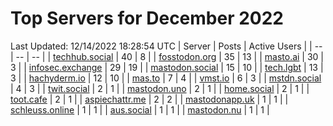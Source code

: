 # Top Servers for December 2022
Last Updated: 12/14/2022 18:28:54 UTC
| Server | Posts | Active Users |
| -- | -- | -- |
| [techhub.social](https://techhub.social/tags/PowerShell) | 40 | 8 |
| [fosstodon.org](https://fosstodon.org/tags/PowerShell) | 35 | 13 |
| [masto.ai](https://masto.ai/tags/PowerShell) | 30 | 3 |
| [infosec.exchange](https://infosec.exchange/tags/PowerShell) | 29 | 19 |
| [mastodon.social](https://mastodon.social/tags/PowerShell) | 15 | 10 |
| [tech.lgbt](https://tech.lgbt/tags/PowerShell) | 13 | 3 |
| [hachyderm.io](https://hachyderm.io/tags/PowerShell) | 12 | 10 |
| [mas.to](https://mas.to/tags/PowerShell) | 7 | 4 |
| [vmst.io](https://vmst.io/tags/PowerShell) | 6 | 3 |
| [mstdn.social](https://mstdn.social/tags/PowerShell) | 4 | 3 |
| [twit.social](https://twit.social/tags/PowerShell) | 2 | 1 |
| [mastodon.uno](https://mastodon.uno/tags/PowerShell) | 2 | 1 |
| [home.social](https://home.social/tags/PowerShell) | 2 | 1 |
| [toot.cafe](https://toot.cafe/tags/PowerShell) | 2 | 1 |
| [aspiechattr.me](https://aspiechattr.me/tags/PowerShell) | 2 | 2 |
| [mastodonapp.uk](https://mastodonapp.uk/tags/PowerShell) | 1 | 1 |
| [schleuss.online](https://schleuss.online/tags/PowerShell) | 1 | 1 |
| [aus.social](https://aus.social/tags/PowerShell) | 1 | 1 |
| [mastodon.nu](https://mastodon.nu/tags/PowerShell) | 1 | 1 |
